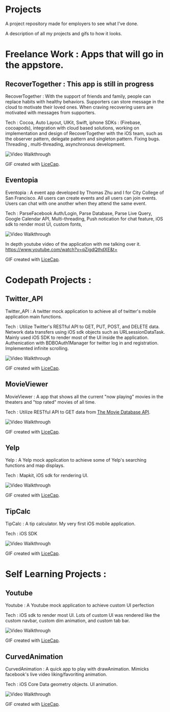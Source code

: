 # Projects
A project repository made for employers to see what I've done.

A description of all my projects and gifs to how it looks.

# Freelance Work : Apps that will go in the appstore.

## RecoverTogether : This app is still in progress
RecoverTogether : With the support of friends and family, people can replace habits with healthy behaviors.  Supporters can store message in the cloud to motivate their loved ones.  When craving recovering users are motivated with messages from supporters. 

Tech : Cocoa, Auto Layout, UIKit, Swift, iphone SDKs : (Firebase, cocoapods), integration with cloud based solutions, working on implementation and design of RecoverTogether with the iOS team, such as the observer pattern, delegate pattern and singleton pattern. Fixing bugs. Threading , multi-threading, asynchronous development.

<img src='https://media.giphy.com/media/3ov9jYbVeRiP7n4UF2/giphy.gif' title='Video Walkthrough' width='' alt='Video Walkthrough' />

GIF created with [LiceCap](http://www.cockos.com/licecap/).

## Eventopia
Eventopia : A event app developed by Thomas Zhu and I for City College of San Francisco. All users can create events and all users can join events. Users can chat with one another when they attend the same event.

Tech : ParseFacebook Auth/Login, Parse Database, Parse Live Query, Google Calendar API, Multi-threading, Push notication for chat feature, iOS sdk to render most UI, custom fonts, 

<img src='https://media.giphy.com/media/3ohhwm5bgGTgFoYS0E/giphy.gif' title='Video Walkthrough' width='' alt='Video Walkthrough' />

In depth youtube video of the application with me talking over it.
https://www.youtube.com/watch?v=qZigdQthdXE&t=

GIF created with [LiceCap](http://www.cockos.com/licecap/).

# Codepath Projects :

## Twitter_API
Twitter_API : A twitter mock application to achieve all of twitter's mobile application main functions.

Tech : Utilize Twitter's RESTful API to GET, PUT, POST, and DELETE data. Network data transfers using iOS sdk objects such as URLsessionDataTask. Mainly used iOS SDK to render most of the UI inside the application. Authenication with BDBOAuth1Manager for twitter log in and registration. Implemented infinite scrolling.

<img src='http://imgur.com/WqqwkbK.gif' title='Video Walkthrough' width='' alt='Video Walkthrough' />

GIF created with [LiceCap](http://www.cockos.com/licecap/).

## MovieViewer
MovieViewer : A app that shows all the current "now playing" movies in the theaters and "top rated" movies of all time.

Tech : Utilize RESTful API to GET data from [The Movie Database API](http://docs.themoviedb.apiary.io/#).

<img src='https://media.giphy.com/media/xT9IgynwAnx5G3NVNm/giphy.gif' title='Video Walkthrough' width='' alt='Video Walkthrough' />

GIF created with [LiceCap](http://www.cockos.com/licecap/).

## Yelp
Yelp : A Yelp mock application to achieve some of Yelp's searching functions and map displays.

Tech : Mapkit, iOS sdk for rendering UI. 

<img src='http://imgur.com/xdDXNZ9.gif' title='Video Walkthrough' width='' alt='Video Walkthrough' />

GIF created with [LiceCap](http://www.cockos.com/licecap/).

## TipCalc
TipCalc : A tip calculator. My very first iOS mobile application.

Tech : iOS SDK

<img src='http://imgur.com/fAQEM0h.gif' title='Video Walkthrough' width='' alt='Video Walkthrough' />

GIF created with [LiceCap](http://www.cockos.com/licecap/).

# Self Learning Projects :

## Youtube
Youtube : A Youtube mock application to achieve custom UI perfection

Tech : iOS sdk to render most UI. Lots of custom UI was rendered like the custom navbar, custom dim animation, and custom tab bar.

<img src='https://media.giphy.com/media/3ov9jHYZ7j3E0Hdg40/giphy.gif' title='Video Walkthrough' width='' alt='Video Walkthrough' />

GIF created with [LiceCap](http://www.cockos.com/licecap/).

## CurvedAnimation
CurvedAnimation : A quick app to play with drawAnimation. Mimicks facebook's live video liking/favoriting animation.

Tech : iOS Core Data geometry objects. UI animation.

<img src='https://media.giphy.com/media/l0IsHWwmLT5fpWRLG/giphy.gif' title='Video Walkthrough' width='' alt='Video Walkthrough' />

GIF created with [LiceCap](http://www.cockos.com/licecap/).


